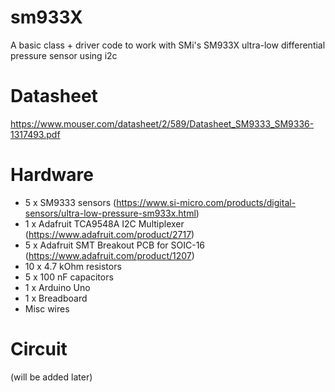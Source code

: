 # sm933X
A basic class + driver code to work with SMi's SM933X ultra-low differential pressure sensor using i2c

# Datasheet
https://www.mouser.com/datasheet/2/589/Datasheet_SM9333_SM9336-1317493.pdf

# Hardware
- 5 x SM9333 sensors (https://www.si-micro.com/products/digital-sensors/ultra-low-pressure-sm933x.html)
- 1 x Adafruit TCA9548A I2C Multiplexer (https://www.adafruit.com/product/2717)
- 5 x Adafruit SMT Breakout PCB for SOIC-16 (https://www.adafruit.com/product/1207)
- 10 x 4.7 kOhm resistors
- 5 x 100 nF capacitors
- 1 x Arduino Uno
- 1 x Breadboard
- Misc wires

# Circuit

(will be added later)
